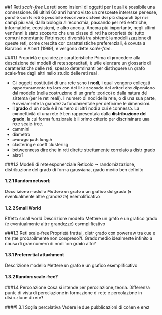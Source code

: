 ##1   Reti *scale-free*
Le reti sono insiemi di oggetti per i quali è possibile una connessione. Gli ultimi 60 anni hanno visto un crescente interesse per esse, perché con le reti è possibile descrivere sistemi dei più disparati tipi nei campi più vari, dalla biologia all'economia, passando per reti elettriche, informatiche, ecosistemi,  e altro ancora. Ancora più importante, negli ultimi vent'anni è stato scoperto che una classe di reti ha proprietà del tutto comuni nonostante l'intrinseca diversità tra sistemi; la modellizzazione di queste reti, come crescita con caratteristiche preferenziali, è dovuta a Barabasi e Albert (1999), e vengono dette *scale-free*.

###1.1  Proprietà e grandezze caratteristiche
Prima di procedere alla descrizione dei modelli di rete sopracitati, è utile elencare un glossario di caratteristiche delle reti, spesso determinanti per distinguere un grafo scale-free dagli altri nello studio delle reti reali.

* Gli oggetti costitutivi di una rete sono i **nodi**, i quali vengono collegati opportunamente tra loro con dei link secondo dei criteri che dipendono dal modello (nella costruzione di un grafo teorico) o dalla natura del sistema (per le reti reali). Il numero di nodi della rete, o di una sua parte, è ovviamente la grandezza fondamentale per definirne le dimensioni. 
* Il **grado** di un nodo è il numero di altri nodi a cui è connesso. La connettività di una rete è ben rappresentata dalla **distribuzione del grado**, la cui forma funzionale è il primo criterio per discriminare una rete scale-free.
* cammini
* diametro
* average path length
* clustering e coeff clustering
* betweenness dire che in reti dirette strettamente correlato a distr grado
* altro?

###1.2 Modelli di rete esponenziale
Reticolo -> randomizzazione, distribuzione del grado di forma gaussiana, grado medio ben definito

#### 1.2.1 Random network
Descrizione modello
Mettere un grafo e un grafico del grado (e eventualmente altre grandezze) esemplificativo

#### 1.2.2 Small World
Effetto small world
Descrizione modello
Mettere un grafo e un grafico grado (e eventualmente altre grandezze) esemplificativo

###1.3 Reti scale-free
Proprietà frattali, distr grado con powerlaw tra due e tre (tre probabilmente non compreso?). Grado medio idealmente infinito a causa di gran numero di nodi con grado alto?

#### 1.3.1 Preferential attachment
Descrizione modello
Mettere un grafo e un grafico esemplificativo

#### 1.3.2 Random scale-free?

###1.4  Percolazione
Cosa si intende per percolazione, teoria. Differenza punto di vista di percolazione in formazione di rete e percolazione in distruzione di rete?

####1.3.1  Soglia percolativa
Vedere le due pubblicazioni di cohen e erez
